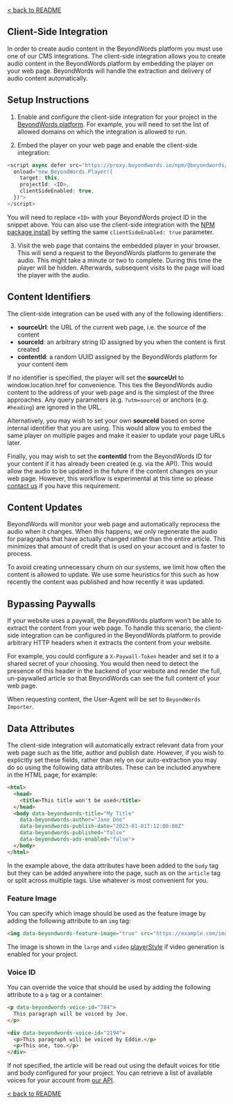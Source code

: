 [< back to README](https://github.com/BeyondWords-io/player#readme)

## Client-Side Integration

In order to create audio content in the BeyondWords platform you must use one of
our CMS integrations. The client-side integration allows you to create audio
content in the BeyondWords platform by embedding the player on your web page.
BeyondWords will handle the extraction and delivery of audio content
automatically.

## Setup Instructions

1) Enable and configure the client-side integration for your project in the
[BeyondWords platform](https://dash.beyondwords.io). For example, you will need
to set the list of allowed domains on which the integration is allowed to run.

2) Embed the player on your web page and enable the client-side integration:

```javascript
<script async defer src="https://proxy.beyondwords.io/npm/@beyondwords/player@latest/dist/umd.js"
  onload="new BeyondWords.Player({
    target: this,
    projectId: <ID>,
    clientSideEnabled: true,
  })">
</script>
```

You will need to replace `<ID>` with your BeyondWords project ID in the snippet
above. You can also use the client-side integration with the [NPM package install](./npm-package.md)
by setting the same `clientSideEnabled: true` parameter.

3) Visit the web page that contains the embedded player in your browser. This
will send a request to the BeyondWords platform to generate the audio. This
might take a minute or two to complete. During this time the player will be
hidden. Afterwards, subsequent visits to the page will load the player with the
audio.

## Content Identifiers

The client-side integration can be used with any of the following identifiers:

- **sourceUrl**: the URL of the current web page, i.e. the source of the content
- **sourceId**: an arbitrary string ID assigned by you when the content is first created
- **contentId**: a random UUID assigned by the BeyondWords platform for your content item

If no identifier is specified, the player will set the **sourceUrl** to
window.location.href for convenience. This ties the BeyondWords audio content to
the address of your web page and is the simplest of the three approaches. Any
query parameters (e.g. `?utm=source`) or anchors (e.g. `#heading`) are ignored
in the URL.

Alternatively, you may wish to set your own **sourceId** based on some internal
identifier that you are using. This would allow you to embed the same player on
multiple pages and make it easier to update your page URLs later.

Finally, you may wish to set the **contentId** from the BeyondWords ID for your
content if it has already been created (e.g. via the API). This would allow the
audio to be updated in the future if the content changes on your web page.
However, this workflow is experimental at this time so please
[contact us](mailto:support@beyondwords.io) if you have this requirement.

## Content Updates

BeyondWords will monitor your web page and automatically reprocess the audio
when it changes. When this happens, we only regenerate the audio for paragraphs
that have actually changed rather than the entire article. This minimizes that
amount of credit that is used on your account and is faster to process.

To avoid creating unnecessary churn on our systems, we limit how often the
content is allowed to update. We use some heuristics for this such as how
recently the content was published and how recently it was updated.

## Bypassing Paywalls

If your website uses a paywall, the BeyondWords platform won't be able to
extract the content from your web page. To handle this scenario, the client-side
integration can be configured in the BeyondWords platform to provide arbitrary
HTTP headers when it extracts the content from your website.

For example, you could configure a `X-Paywall-Token` header and set it to a
shared secret of your choosing. You would then need to detect the presence of
this header in the backend of your website and render the full, un-paywalled
article so that BeyondWords can see the full content of your web page.

When requesting content, the User-Agent will be set to `BeyondWords Importer`.

## Data Attributes

The client-side integration will automatically extract relevant data from your
web page such as the title, author and publish date. However, if you wish to
explicitly set these fields, rather than rely on our auto-extraction you may do
so using the following data attributes. These can be included anywhere in the
HTML page, for example:

```html
<html>
  <head>
    <title>This title won't be used</title>
  </head>
  <body data-beyondwords-title="My Title"
    data-beyondwords-author="Jane Doe"
    data-beyondwords-publish-date="2023-01-01T:12:00:00Z"
    data-beyondwords-published="false"
    data-beyondwords-ads-enabled="false">
  </body>
</html>
```

In the example above, the data attributes have been added to the `body` tag but
they can be added anywhere into the page, such as on the `article` tag or split
across multiple tags. Use whatever is most convenient for you.

### Feature Image

You can specify which image should be used as the feature image by adding the
following attribute to an `img` tag:

```html
<img data-beyondwords-feature-image="true" src="https://example.com/image.jpeg" />
```

The image is shown in the `large` and `video` [playerStyle](./player-settings.md)
if video generation is enabled for your project.

### Voice ID

You can override the voice that should be used by adding the following attribute
to a `p` tag or a container:


```html
<p data-beyondwords-voice-id="784">
  This paragraph will be voiced by Joe.
</p>

<div data-beyondwords-voice-id="2194">
  <p>This paragraph will be voiced by Eddie.</p>
  <p>This one, too.</p>
</div>
```

If not specified, the article will be read out using the default voices for
title and body configured for your project. You can retrieve a list of available
voices for your account from
[our API](https://developers.beyondwords.io/reference/organizationvoicesindex).


[< back to README](https://github.com/BeyondWords-io/player#readme)

